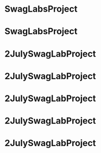 # SwagLabsProject
# SwagLabsProject
# 2JulySwagLabProject
# 2JulySwagLabProject
# 2JulySwagLabProject
# 2JulySwagLabProject
# 2JulySwagLabProject
